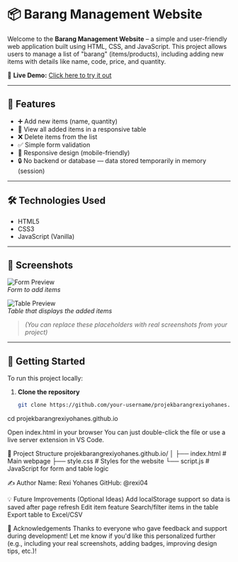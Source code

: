 # 📦 Barang Management Website

Welcome to the **Barang Management Website** – a simple and user-friendly web application built using HTML, CSS, and JavaScript. This project allows users to manage a list of "barang" (items/products), including adding new items with details like name, code, price, and quantity.

🔗 **Live Demo:** [Click here to try it out](https://rexi04.github.io/projekbarangrexiyohanes.github.io/)

---

## 🧠 Features

- ➕ Add new items (name, quantity)
- 📝 View all added items in a responsive table
- ❌ Delete items from the list
- ✅ Simple form validation
- 📱 Responsive design (mobile-friendly)
- 🔒 No backend or database — data stored temporarily in memory (session)

---

## 🛠️ Technologies Used

- HTML5
- CSS3
- JavaScript (Vanilla)

---

## 📸 Screenshots

![Form Preview](https://via.placeholder.com/600x300.png?text=Form+Preview)  
*Form to add items*

![Table Preview](https://via.placeholder.com/600x300.png?text=Table+Preview)  
*Table that displays the added items*

> *(You can replace these placeholders with real screenshots from your project)*

---

## 🚀 Getting Started

To run this project locally:

1. **Clone the repository**
   ```bash
   git clone https://github.com/your-username/projekbarangrexiyohanes.github.io.git

cd projekbarangrexiyohanes.github.io

Open index.html in your browser You can just double-click the file or use a live server extension in VS Code.


📂 Project Structure
projekbarangrexiyohanes.github.io/
│
├── index.html        # Main webpage
├── style.css         # Styles for the website
└── script.js         # JavaScript for form and table logic


✍️ Author
    Name: Rexi Yohanes
    GitHub: @rexi04


💡 Future Improvements (Optional Ideas)
  Add localStorage support so data is saved after page refresh
  Edit item feature
  Search/filter items in the table
  Export table to Excel/CSV



🙌 Acknowledgements
Thanks to everyone who gave feedback and support during development!
Let me know if you'd like this personalized further (e.g., including your real screenshots, adding badges, improving design tips, etc.)!
